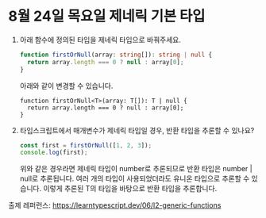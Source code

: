 # 8월 24일 목요일 제네릭 기본 타입


1. 아래 함수에 정의된 타입을 제네릭 타입으로 바꿔주세요.

    ```ts
    function firstOrNull(array: string[]): string | null {
      return array.length === 0 ? null : array[0];
    }
    ```

    아래와 같이 변경할 수 있습니다.

    ```
    function firstOrNull<T>(array: T[]): T | null {
      return array.length === 0 ? null : array[0];
    }
    ```

2. 타입스크립트에서 매개변수가 제네릭 타입일 경우, 반환 타입을 추론할 수 있나요?

    ```ts
    const first = firstOrNull([1, 2, 3]);
    console.log(first);
    ```

    위와 같은 경우라면 제네릭 타입이 number로 추론되므로 반환 타입은 number | null로 추론됩니다. 여러 개의 타입이 사용되었더라도 유니온 타입으로 추론할 수 있습니다. 이렇게 추론된 T의 타입을 바탕으로 반환 타입을 추론합니다.

출제 레퍼런스: https://learntypescript.dev/06/l2-generic-functions